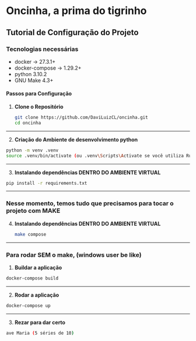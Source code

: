 # Oncinha, a prima do tigrinho


## Tutorial de Configuração do Projeto

### Tecnologias necessárias
  - docker -> 27.3.1+
  - docker-compose -> 1.29.2+
  - python 3.10.2
  - GNU Make 4.3+

#### Passos para Configuração

1. **Clone o Repositório**
   ```bash
   git clone https://github.com/DaviLuizCL/oncinha.git
   cd oncinha
   ```

   

---
2. **Criação do Ambiente de desenvolvimento python**
  ```bash
  python -m venv .venv
  source .venv/bin/activate (ou .venv\Scripts\Activate se você utiliza Ruindows)
```
---
3. **Instalando dependências DENTRO DO AMBIENTE VIRTUAL**
  ```bash
  pip install -r requirements.txt
  ```
---
### Nesse momento, temos tudo que precisamos para tocar o projeto com MAKE

4. **Instalando dependências DENTRO DO AMBIENTE VIRTUAL**
    ```bash
    make compose
    ```

---

### Para rodar SEM o make, (windows user be like)


1. **Buildar a aplicação**
  ```bash
  docker-compose build
  ```
---

2. **Rodar a aplicação**
 ```bash
docker-compose up
 ```
---
3. **Rezar para dar certo**
 ```bash
ave Maria (5 séries de 10)
  ```